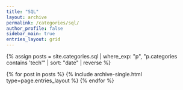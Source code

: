 ```yaml
---
title: "SQL"
layout: archive
permalink: /categories/sql/
author_profile: false
sidebar_main: true
entries_layout: grid
---
```


{% assign posts = site.categories.sql
  | where_exp: "p", "p.categories contains 'tech'"
  | sort: "date"
  | reverse %}

{% for post in posts %}
  {% include archive-single.html type=page.entries_layout %}
{% endfor %}
